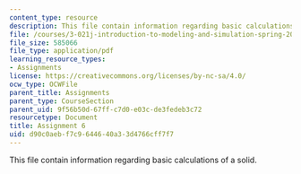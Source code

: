 ```yaml
---
content_type: resource
description: This file contain information regarding basic calculations of a solid.
file: /courses/3-021j-introduction-to-modeling-and-simulation-spring-2012/d90c0aebf7c9644640a33d4766cff7f7_MIT3_021JS12_HW6.pdf
file_size: 585066
file_type: application/pdf
learning_resource_types:
- Assignments
license: https://creativecommons.org/licenses/by-nc-sa/4.0/
ocw_type: OCWFile
parent_title: Assignments
parent_type: CourseSection
parent_uid: 9f56b50d-67ff-c7d0-e03c-de3fedeb3c72
resourcetype: Document
title: Assignment 6
uid: d90c0aeb-f7c9-6446-40a3-3d4766cff7f7
---
```

This file contain information regarding basic calculations of a solid.